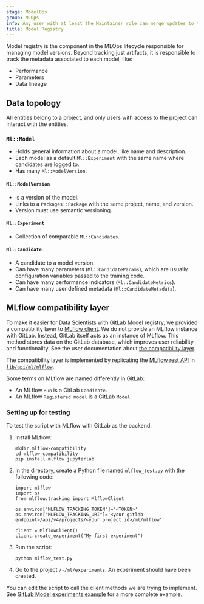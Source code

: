 ```yaml
---
stage: ModelOps
group: MLOps
info: Any user with at least the Maintainer role can merge updates to this content. For details, see https://docs.gitlab.com/ee/development/development_processes.html#development-guidelines-review.
title: Model Registry
---
```


Model registry is the component in the MLOps lifecycle responsible for managing
model versions. Beyond tracking just artifacts, it is responsible to track the
metadata associated to each model, like:

- Performance
- Parameters
- Data lineage

## Data topology

All entities belong to a project, and only users with access to the project can
interact with the entities.

### `Ml::Model`

- Holds general information about a model, like name and description.
- Each model as a default `Ml::Experiment` with the same name where candidates are logged to.
- Has many `Ml::ModelVersion`.

#### `Ml::ModelVersion`

- Is a version of the model.
- Links to a `Packages::Package` with the same project, name, and version.
- Version must use semantic versioning.

#### `Ml::Experiment`

- Collection of comparable `Ml::Candidates`.

#### `Ml::Candidate`

- A candidate to a model version.
- Can have many parameters (`Ml::CandidateParams`), which are usually configuration variables passed to the training code.
- Can have many performance indicators (`Ml::CandidateMetrics`).
- Can have many user defined metadata (`Ml::CandidateMetadata`).

## MLflow compatibility layer

To make it easier for Data Scientists with GitLab Model registry, we provided a
compatibility layer to [MLflow client](https://mlflow.org/docs/latest/python_api/mlflow.client.html).
We do not provide an MLflow instance with GitLab. Instead, GitLab itself acts as
an instance of MLflow. This method stores data on the GitLab database, which
improves user reliability and functionality. See the user documentation about
[the compatibility layer](../../../user/project/ml/experiment_tracking/mlflow_client.md).

The compatibility layer is implemented by replicating the [MLflow rest API](https://mlflow.org/docs/latest/rest-api.html)
in [`lib/api/ml/mlflow`](https://gitlab.com/gitlab-org/gitlab/-/tree/master/lib/api/ml/mlflow).

Some terms on MLflow are named differently in GitLab:

- An MLflow `Run` is a GitLab `Candidate`.
- An MLflow `Registered model` is a GitLab `Model`.

### Setting up for testing

To test the script with MLflow with GitLab as the backend:

1. Install MLflow:

   ```shell
   mkdir mlflow-compatibility
   cd mlflow-compatibility
   pip install mlflow jupyterlab
   ```

1. In the directory, create a Python file named `mlflow_test.py` with the following code:

   ```python3
   import mlflow
   import os
   from mlflow.tracking import MlflowClient

   os.environ["MLFLOW_TRACKING_TOKEN"]='<TOKEN>'
   os.environ["MLFLOW_TRACKING_URI"]='<your gitlab endpoint>/api/v4/projects/<your project id>/ml/mlflow'

   client = MlflowClient()
   client.create_experiment("My first experiment")
   ```

1. Run the script:

   ```shell
   python mlflow_test.py
   ```

1. Go to the project `/-/ml/experiments`. An experiment should have been created.

You can edit the script to call the client methods we are trying to implement. See
[GitLab Model experiments example](https://gitlab.com/gitlab-org/incubation-engineering/mlops/model_experiment_example)
for a more complete example.
